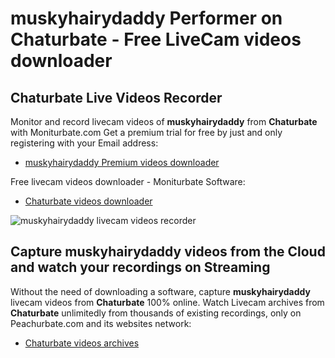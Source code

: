 # muskyhairydaddy Performer on Chaturbate - Free LiveCam videos downloader

## Chaturbate Live Videos Recorder

Monitor and record livecam videos of **muskyhairydaddy** from **Chaturbate** with Moniturbate.com
Get a premium trial for free by just and only registering with your Email address:
* [muskyhairydaddy Premium videos downloader](https://moniturbate.com/request-demo-licence-key.html)

Free livecam videos downloader - Moniturbate Software:
* [Chaturbate videos downloader](https://moniturbate.com/moniturbate-download-software.html)

![muskyhairydaddy livecam videos recorder](https://peachurnet.com/templates/moniturbate-software.png)


## Capture muskyhairydaddy videos from the Cloud and watch your recordings on Streaming

Without the need of downloading a software, capture **muskyhairydaddy** livecam videos from **Chaturbate** 100% online.
Watch Livecam archives from **Chaturbate** unlimitedly from thousands of existing recordings, only on Peachurbate.com and its websites network:
* [Chaturbate videos archives](https://peachurnet.com/)